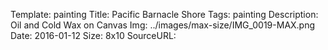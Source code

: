 Template: painting
Title:  Pacific Barnacle Shore
Tags: painting
Description: Oil and Cold Wax on Canvas
Img: ../images/max-size/IMG_0019-MAX.png
Date: 2016-01-12
Size: 8x10
SourceURL: 
    